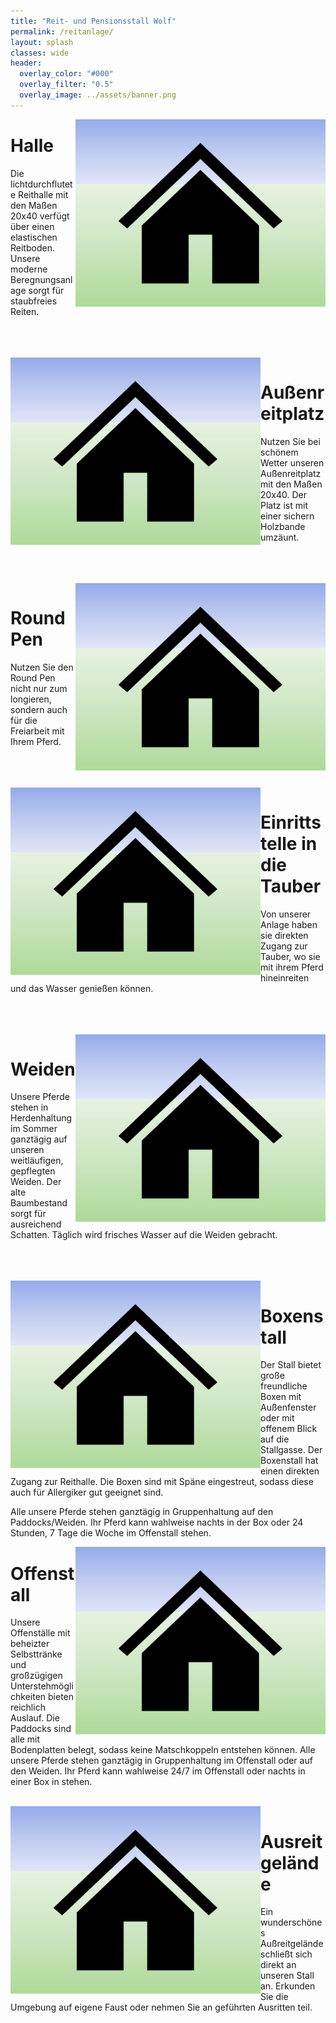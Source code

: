 ```yaml
---
title: "Reit- und Pensionsstall Wolf"
permalink: /reitanlage/
layout: splash
classes: wide
header:
  overlay_color: "#000"
  overlay_filter: "0.5"
  overlay_image: ../assets/banner.png
---
```


<img style="float: right;" src="../assets/house.png" width="400" height="300">

# Halle

Die lichtdurchflutete Reithalle mit den Maßen 20x40 verfügt über einen elastischen Reitboden. Unsere moderne Beregnungsanlage sorgt für staubfreies Reiten.

<br>
<br>
<br>

<img style="float: left;" src="../assets/house.png" width="400" height="300">

# Außenreitplatz

Nutzen Sie bei schönem Wetter unseren Außenreitplatz mit den Maßen 20x40. Der Platz ist mit einer sichern Holzbande umzäunt.

<br>
<br>
<br>

<img style="float: right;" src="../assets/house.png" width="400" height="300">

# Round Pen

Nutzen Sie den Round Pen nicht nur zum longieren, sondern auch für die Freiarbeit mit Ihrem Pferd.

<br>
<br>
<br>

<img style="float: left;" src="../assets/house.png" width="400" height="300">

# Einrittstelle in die Tauber

Von unserer Anlage haben sie direkten Zugang zur Tauber, wo sie mit ihrem Pferd hineinreiten und das Wasser genießen können.

<br>
<br>
<br>

<img style="float: right;" src="../assets/house.png" width="400" height="300">

# Weiden

Unsere Pferde stehen in Herdenhaltung im Sommer ganztägig auf unseren weitläufigen, gepflegten Weiden. Der alte Baumbestand sorgt für ausreichend Schatten. Täglich wird frisches Wasser auf die Weiden gebracht.

<br>
<br>
<br>

<img style="float: left;" src="../assets/house.png" width="400" height="300">

# Boxenstall

Der Stall bietet große freundliche Boxen mit Außenfenster oder mit offenem Blick auf die Stallgasse. Der Boxenstall hat einen direkten Zugang zur Reithalle. Die Boxen sind mit Späne eingestreut, sodass diese auch für Allergiker gut geeignet sind.

Alle unsere Pferde stehen ganztägig in Gruppenhaltung auf den Paddocks/Weiden. Ihr Pferd kann wahlweise nachts in der Box oder 24 Stunden, 7 Tage die Woche im Offenstall stehen.

<img style="float: right;" src="../assets/house.png" width="400" height="300">

# Offenstall

Unsere Offenställe mit beheizter Selbsttränke und großzügigen Unterstehmöglichkeiten bieten reichlich Auslauf. Die Paddocks sind alle mit Bodenplatten belegt, sodass keine Matschkoppeln entstehen können. Alle unsere Pferde stehen ganztägig in Gruppenhaltung im Offenstall oder auf den Weiden. Ihr Pferd kann wahlweise 24/7 im Offenstall oder nachts in einer Box in stehen.

<br>

<img style="float: left;" src="../assets/house.png" width="400" height="300">

# Ausreitgelände

Ein wunderschönes Außreitgelände schließt sich direkt an unseren Stall an. Erkunden Sie die Umgebung auf eigene Faust oder nehmen Sie an geführten Ausritten teil.
